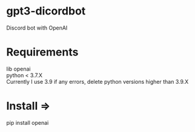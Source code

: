 # gpt3-dicordbot
Discord bot with OpenAI

# Requirements
lib openai<br>
python < 3.7.X<br>
Currently I use 3.9 if any errors, delete python versions higher than 3.9.X

# Install =>
pip install openai

